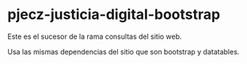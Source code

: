 # pjecz-justicia-digital-bootstrap

Este es el sucesor de la rama consultas del sitio web.

Usa las mismas dependencias del sitio que son bootstrap y datatables.
